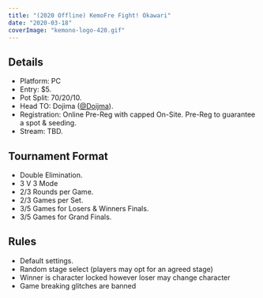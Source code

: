 ```yaml
---
title: "(2020 Offline) KemoFre Fight! Okawari"
date: "2020-03-18"
coverImage: "kemono-logo-420.gif"
---
```


## Details

- Platform: PC
- Entry: $5.
- Pot Split: 70/20/10.
- Head TO: Dojima ([@Doijma](https://twitter.com/Doijma)).
- Registration: Online Pre-Reg with capped On-Site. Pre-Reg to guarantee a spot & seeding.
- Stream: TBD.

## Tournament Format

- Double Elimination.
- 3 V 3 Mode
- 2/3 Rounds per Game.
- 2/3 Games per Set.
- 3/5 Games for Losers & Winners Finals.
- 3/5 Games for Grand Finals.

## Rules

- Default settings.
- Random stage select (players may opt for an agreed stage)
- Winner is character locked however loser may change character
- Game breaking glitches are banned
